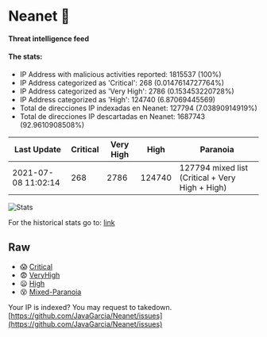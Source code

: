 # Neanet :hocho:
#### Threat intelligence feed
#### The stats:

- IP Address with malicious activities reported: 1815537 (100%)
- IP Address categorized as 'Critical':  268 (0.0147614727764%)
- IP Address categorized as 'Very High':  2786 (0.153453220728%)
- IP Address categorized as 'High':  124740 (6.87069445569)
- Total de direcciones IP indexadas en Neanet:  127794 (7.03890914919%)
- Total de direcciones IP descartadas en Neanet:  1687743 (92.9610908508%)

| Last Update | Critical | Very High | High | Paranoia |
| --- | --- | --- | --- | --- |
| 2021-07-08 11:02:14 | 268 | 2786 | 124740 | 127794 mixed list (Critical + Very High + High)|

![Stats](https://docs.google.com/spreadsheets/d/e/2PACX-1vSnaNMIXVabIpDJjufMlzH7poXnshF3mgd8Is1g9ytUEzVsP5my4Trn8f-xkoLLQ38xpL3HtmUexLo6/pubchart?oid=501124687&format=image)

For the historical stats go to: [link](/stats.csv)
## Raw
- :scream: [Critical](https://raw.githubusercontent.com/JavaGarcia/Neanet/master/blacklists/neanet_critical.txt)
- :fearful: [VeryHigh](https://raw.githubusercontent.com/JavaGarcia/Neanet/master/blacklists/neanet_veryHigh.txtt)
- :frowning: [High](https://raw.githubusercontent.com/JavaGarcia/Neanet/master/blacklists/neanet_high.txt)
- :dizzy_face: [Mixed-Paranoia](https://raw.githubusercontent.com/JavaGarcia/Neanet/master/blacklists/neanet_all.txt)


Your IP is indexed? You may request to takedown. [https://github.com/JavaGarcia/Neanet/issues](https://github.com/JavaGarcia/Neanet/issues)
































































































































































































































































































































































































































































































































































































































































































































































































































































































































































































































































































































































































































































































































































































































































































































































































































































































































































































































































































































































































































































































































































































































































































































































































































































































































































































































































































































































































































































































































































































































































































































































































































































































































































































































































































































































































































































































































































































































































































































































































































































































































































































































































































































































































































































































































































































































































































































































































































































































































































































































































































































































































































































































































































































































































































































































































































































































































































































































































































































































































































































































































































































































































































































































































































































































































































































































































































































































































































































































































































































































































































































































































































































































































































































































































































































































































































































